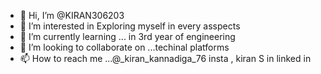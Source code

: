 - 👋 Hi, I’m @KIRAN306203
- 👀 I’m interested in Exploring myself in every asspects 
- 🌱 I’m currently learning ... in 3rd year of engineering 
- 💞️ I’m looking to collaborate on ...techinal platforms 
- 📫 How to reach me ...@_kiran_kannadiga_76 insta , kiran S in linked in

<!---
KIRAN306203/KIRAN306203 is a ✨ special ✨ repository because its `README.md` (this file) appears on your GitHub profile.
You can click the Preview link to take a look at your changes.
--->
